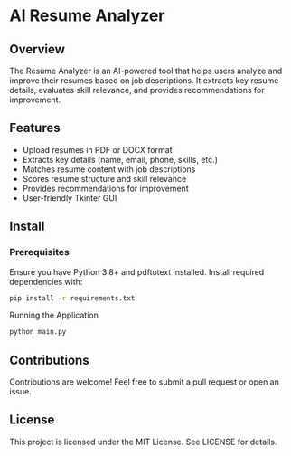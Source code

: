 # AI Resume Analyzer

## Overview

The Resume Analyzer is an AI-powered tool that helps users analyze and improve their resumes based on job descriptions. It extracts key resume details, evaluates skill relevance, and provides recommendations for improvement.

## Features

* Upload resumes in PDF or DOCX format
* Extracts key details (name, email, phone, skills, etc.)
* Matches resume content with job descriptions
* Scores resume structure and skill relevance
* Provides recommendations for improvement
* User-friendly Tkinter GUI

## Install

### Prerequisites

Ensure you have Python 3.8+ and pdftotext installed. Install required dependencies with:
```bash
pip install -r requirements.txt
```
Running the Application
```bash
python main.py
```

## Contributions

Contributions are welcome! Feel free to submit a pull request or open an issue.

## License

This project is licensed under the MIT License. See LICENSE for details.

